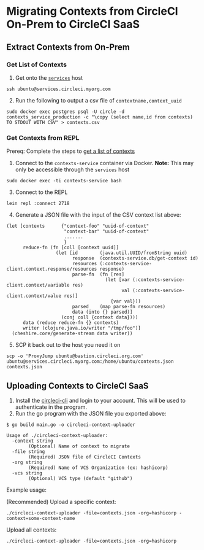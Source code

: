 # Migrating Contexts from CircleCI On-Prem to CircleCI SaaS

## Extract Contexts from On-Prem

### Get List of Contexts
1. Get onto the [`services`](https://circleci.com/docs/2.0/overview/#services-machine) host
```
ssh ubuntu@services.circleci.myorg.com
```
2. Run the following to output a csv file of `contextname,context_uuid`
```
sudo docker exec postgres psql -U circle -d contexts_service_production -c "\copy (select name,id from contexts) TO STDOUT WITH CSV" > contexts.csv
```

### Get Contexts from REPL

Prereq: Complete the steps to [get a list of contexts](#get-list-of-contexts)

1. Connect to the `contexts-service` container via Docker. **Note:** This may only be accessible through the `services` host
```
sudo docker exec -ti contexts-service bash
```
3. Connect to the REPL
```
lein repl :connect 2718
```
4. Generate a JSON file with the input of the CSV context list above:
```
(let [contexts      {"context-foo" "uuid-of-context"
                     "context-bar" "uuid-of-context"
                     .......
                     }
      reduce-fn (fn [coll [context uuid]]
                  (let [id        (java.util.UUID/fromString uuid)
                        response  (contexts-service.db/get-context id)
                        resources (:contexts-service-client.context.response/resources response)
                        parse-fn  (fn [res]
                                    (let [var (:contexts-service-client.context/variable res)
                                          val (:contexts-service-client.context/value res)]
                                      {var val}))
                        parsed    (map parse-fn resources)
                        data (into {} parsed)]
                    (conj coll {context data})))
      data (reduce reduce-fn {} contexts)
      writer (clojure.java.io/writer "/tmp/foo")]
  (cheshire.core/generate-stream data writer))
```
5. SCP it back out to the host you need it on
```
scp -o 'ProxyJump ubuntu@bastion.circleci.org.com' ubuntu@services.circleci.myorg.com:/home/ubuntu/contexts.json contexts.json
```
## Uploading Contexts to CircleCI SaaS

1. Install the [circleci-cli](https://github.com/CircleCI-Public/circleci-cli) and login to your account. This will be used to authenticate in the program.
2. Run the go program with the JSON file you exported above:
```
$ go build main.go -o circleci-context-uploader

Usage of ./circleci-context-uploader:
  -context string
        (Optional) Name of context to migrate
  -file string
        (Required) JSON file of CircleCI Contexts
  -org string
        (Required) Name of VCS Organization (ex: hashicorp)
  -vcs string
        (Optional) VCS type (default "github")
```

Example usage:

(Recommended) Upload a specific context:
```
./circleci-context-uploader -file=contexts.json -org=hashicorp -context=some-context-name
```
Upload all contexts:
```
./circleci-context-uploader -file=contexts.json -org=hashicorp
```